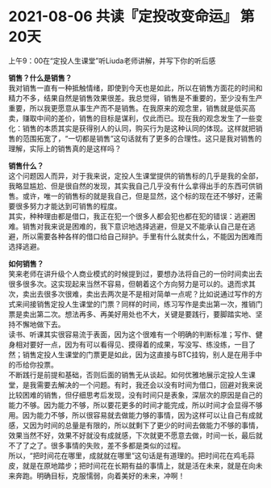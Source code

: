 # 2021-08-06 共读『定投改变命运』 第20天
上午9：00在“定投人生课堂”听Liuda老师讲解，并写下你的听后感

**销售？什么是销售？**  
我对销售一直有一种抵触情绪，即使到今天也是如此，所以在销售方面花的时间和精力不多，结果自然是销售效果很差。我总觉得，销售是不重要的，至少没有生产重要，所以我更愿意从事生产而不是销售。在我原来的观念里，销售就是低买高卖，赚取中间的差价，销售的目标是谋利，仅此而已。现在我的观念发生了一些变化：销售的本质其实是获得别人的认同，购买行为是这种认同的体现。这样就把销售的范围拓宽了，“一切都是销售”这句话就有了更多的合理性。这只是我对销售的理解，实际上的销售真的是这样吗？

**销售什么？**  
这个问题因人而异，对于我来说，定投人生课堂提供的销售标的几乎是我的全部，我略显尴尬、但是很自然的发现，其实我自己几乎没有什么拿得出手的东西可供销售。或许，唯一的销售标的就是我自己，但是显然，这个标的现在还不够好，还需要很多努力才能达到可销售的程度。  
其实，种种理由都是借口，我正在犯一个很多人都会犯也都在犯的错误：逃避困难。销售对我来说是困难的，我下意识地选择逃避，但是又不能承认自己是在逃避，所以需要各种各样的借口给自己辩护。手里有什么就卖什么，不能因为困难而选择逃避。

**如何销售？**  
笑来老师在讲升级个人商业模式的时候提到过，要想办法将自己的一份时间卖出去很多很多次。这实现起来当然不容易，但朝着这个方向努力是可以的。退而求其次，卖出去很多次很难，卖出去两次是不是相对简单一点呢？比如说通过写作的方式来间接销售定投人生课堂的门票？同样的时间，练习写作是卖出第一次，推销门票是卖出第二次。想法再多、再美好用处也不大，关键是要践行，要脚踏实地、坚持不懈地做下去。  
读书、听课其实很容易流于表面，因为这个很难有一个明确的判断标准；写作、健身相对要好一点，因为有可以看得见、摸得着的成果，写没写、练没练，一目了然；销售定投人生课堂的门票更是如此，因为这直接与BTC挂钩，别人是在用手中的币给你投票。  
不断践行是前提和基础，否则后面的销售无从谈起。如何优雅地展示定投人生课堂，是我需要去解决的一个问题。有时，我还会以没有时间为借口，回避对我来说比较困难的销售，但仔细思考后发现，没有时间只是表象，深层次的原因是自己的能力不够。因为能力不够，所以要花更多的时间才能完成，所以时间才会显得不够用。因为能力不够，所以很容易就去做能力够的事情，因为这样可以让自己有成就感，又因为时间的总量是有限的，所以就剩下了更少的时间去做能力不够的事情，效果当然不好，效果不好就没有成就感，下次就更不愿意去做，时间一长，最后就不了了之了。很多事情的失败，差不多都是类似的过程。  
所以，“把时间花在哪里，成就就在哪里”这句话是有道理的。把时间花在鸡毛蒜皮，就是在原地踏步；把时间花在长期有益的事情上，就是活在未来，就是在向未来奔跑。明确目标，克服懦弱，向着美好的未来，冲啊！

